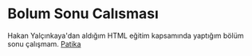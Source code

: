 # Bolum Sonu Calısması
Hakan Yalçınkaya'dan aldığım HTML eğitim kapsamında yaptığım bölüm sonu çalışmam.
[Patika](https://www.patika.dev/tr)